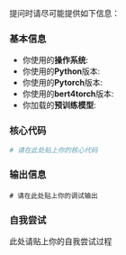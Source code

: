 提问时请尽可能提供如下信息：

### 基本信息
- 你使用的**操作系统**: 
- 你使用的**Python**版本: 
- 你使用的**Pytorch**版本: 
- 你使用的**bert4torch**版本: 
- 你加载的**预训练模型**:

### 核心代码
```python
# 请在此处贴上你的核心代码
```

### 输出信息
```shell
# 请在此处贴上你的调试输出
```

### 自我尝试
此处请贴上你的自我尝试过程
